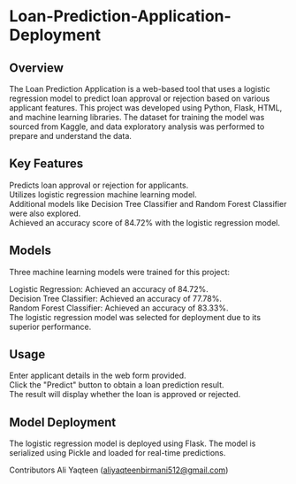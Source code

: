 # Loan-Prediction-Application-Deployment

## Overview
The Loan Prediction Application is a web-based tool that uses a logistic regression model to predict loan approval or rejection based on various applicant features. This project was developed using Python, Flask, HTML, and machine learning libraries. The dataset for training the model was sourced from Kaggle, and data exploratory analysis was performed to prepare and understand the data.

## Key Features
 Predicts loan approval or rejection for applicants.  
 Utilizes logistic regression machine learning model.  
 Additional models like Decision Tree Classifier and Random Forest Classifier were also explored.  
 Achieved an accuracy score of 84.72% with the logistic regression model.  
 
## Models
Three machine learning models were trained for this project: 

Logistic Regression: Achieved an accuracy of 84.72%.  
Decision Tree Classifier: Achieved an accuracy of 77.78%.  
Random Forest Classifier: Achieved an accuracy of 83.33%.  
The logistic regression model was selected for deployment due to its superior performance.  

## Usage
Enter applicant details in the web form provided.  
Click the "Predict" button to obtain a loan prediction result.  
The result will display whether the loan is approved or rejected.  

## Model Deployment
The logistic regression model is deployed using Flask. The model is serialized using Pickle and loaded for real-time predictions.  

Contributors
Ali Yaqteen (aliyaqteenbirmani512@gmail.com)

